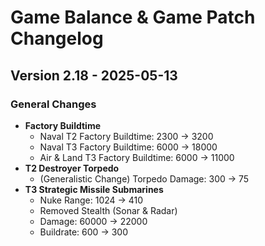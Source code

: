 # Game Balance & Game Patch Changelog

## Version 2.18 - 2025-05-13
### General Changes
- **Factory Buildtime**
    - Naval T2 Factory Buildtime: 2300 -> 3200
    - Naval T3 Factory Buildtime: 6000 -> 18000
    - Air & Land T3 Factory Buildtime: 6000 -> 11000
- **T2 Destroyer Torpedo**
    - (Generalistic Change) Torpedo Damage: 300 -> 75
- **T3 Strategic Missile Submarines**
    - Nuke Range: 1024 -> 410
    - Removed Stealth (Sonar & Radar)
    - Damage: 60000 -> 22000
    - Buildrate: 600 -> 300